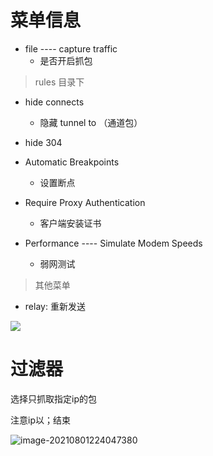 # 菜单信息

- file ---- capture traffic  
  - 是否开启抓包

> rules 目录下

- hide connects
  - 隐藏 tunnel to （通道包）

-  hide 304
- Automatic Breakpoints
  - 设置断点

- Require Proxy Authentication
  - 客户端安装证书

- Performance ---- Simulate Modem Speeds
  - 弱网测试 

> 其他菜单

- relay: 重新发送

![](https://gitee.com/xiaojihao/pubImage/raw/master/image/java/fiddler/20210801223453.png)

# 过滤器

选择只抓取指定ip的包

注意ip以；结束

![image-20210801224047380](https://gitee.com/xiaojihao/pubImage/raw/master/image/java/fiddler/20210801224047.png)